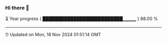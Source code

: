 ### Hi there 👋

⏳ Year progress { ██████████████████████████▁▁▁▁ } 88.00 %

---

⏰ Updated on Mon, 18 Nov 2024 01:51:14 GMT


